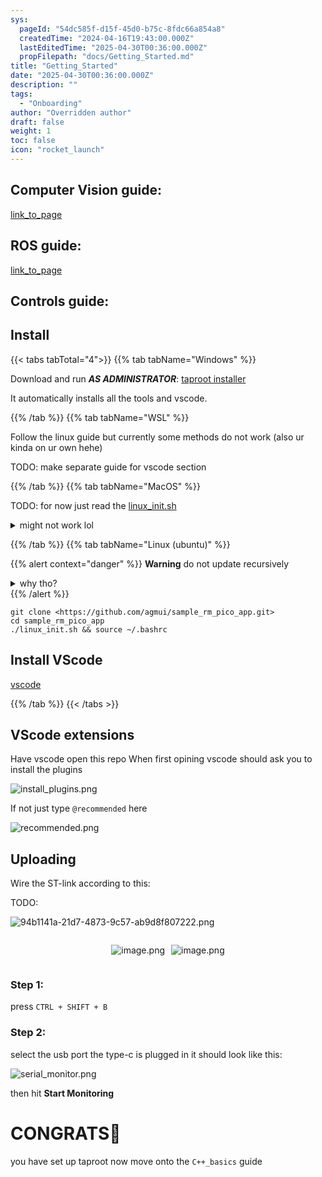```yaml
---
sys:
  pageId: "54dc585f-d15f-45d0-b75c-8fdc66a854a8"
  createdTime: "2024-04-16T19:43:00.000Z"
  lastEditedTime: "2025-04-30T00:36:00.000Z"
  propFilepath: "docs/Getting_Started.md"
title: "Getting_Started"
date: "2025-04-30T00:36:00.000Z"
description: ""
tags:
  - "Onboarding"
author: "Overridden author"
draft: false
weight: 1
toc: false
icon: "rocket_launch"
---
```


## Computer Vision guide:

[link_to_page](86d45bc0-388b-4d26-8848-44f255f73d0e)

## ROS guide:

[link_to_page](3c76c1de-ec8f-46d6-8b0a-294005edc2d5)

## Controls guide:

## Install

{{< tabs tabTotal="4">}}
{{% tab tabName="Windows" %}}

Download and run _**AS ADMINISTRATOR**_: [taproot installer](https://github.com/Thornbots/TeachingFreshies/releases/tag/1.0)

It automatically installs all the tools and vscode.

{{% /tab %}}
{{% tab tabName="WSL" %}}

Follow the linux guide but currently some methods do not work (also ur kinda on ur own hehe)

TODO: make separate guide for vscode section

{{% /tab %}}
{{% tab tabName="MacOS" %}}

TODO: for now just read the [linux_init.sh](https://github.com/agmui/sample_rm_pico_app/blob/main/linux_init.sh)

<details>
<summary>might not work lol</summary>

`brew install libusb pkg-config`

Next install: [vscode](https://code.visualstudio.com/Download)

</details>

{{% /tab %}}
{{% tab tabName="Linux (ubuntu)" %}}

{{% alert context="danger" %}}
**Warning** do not update recursively
<details>
<summary>why tho?</summary>
There are some submodules that may go on for a while (like tinyusb) and I highly
recommend you don't need to get them.
If you want to see what submodules I update just look in `linux_init.sh`
</details>
{{% /alert %}}

```shell
git clone <https://github.com/agmui/sample_rm_pico_app.git>
cd sample_rm_pico_app
./linux_init.sh && source ~/.bashrc
```

## Install VScode

[vscode](https://code.visualstudio.com/Download)

{{% /tab %}}
{{< /tabs >}}

## VScode extensions

Have vscode open this repo
When first opining vscode should ask you to install the plugins

![install_plugins.png](https://prod-files-secure.s3.us-west-2.amazonaws.com/d518164a-d88e-44d1-a4ee-3adb3bd8bce0/89bd30f0-1825-4e77-867b-0a41ce370880/install_plugins.png?X-Amz-Algorithm=AWS4-HMAC-SHA256&X-Amz-Content-Sha256=UNSIGNED-PAYLOAD&X-Amz-Credential=ASIAZI2LB4664AMBV2AD%2F20250627%2Fus-west-2%2Fs3%2Faws4_request&X-Amz-Date=20250627T140858Z&X-Amz-Expires=3600&X-Amz-Security-Token=IQoJb3JpZ2luX2VjEH0aCXVzLXdlc3QtMiJGMEQCIGVtHSAYG%2BSsa%2Fs16vL%2BOYQuqw%2BgcW1kVb8IU32BwI%2BLAiBUTZxVU9hBc0ixS5On2FmuIy0BOISR6IHBjIu9KgcAKyr%2FAwh2EAAaDDYzNzQyMzE4MzgwNSIMfNUUSC2Hpnmb8Q6tKtwDyeUPHWWR9iwYNPf2ATfZcA74wImp%2Bzce4YrUntBmOfrwfzWU2KbSlNLOcAWItsKIQe7UGj10mHfp%2FG5Yz2pqr9MS9JLEqsQD19lLlLnEYVW%2BW3zijuV2ApnxU4FeGZQfE1TNpH6qrwJejtgvaTfNij%2BXoPh5%2BGBHGxSm%2FxbaNCXlk4qu0U95VDwKUGhW5nb3kIG5KpKp5S%2F7ia1BvXWgWYy2dpiXFZFdnnx37SSpPSTs1ePgIcumnu4JzK3WL4J8q9J06xxFRwf9O4iZff5xo6oIqzzftpkj8XVkf5n1%2FINOlg8QWlSpnMNHQtLqWytlTP960yNcQRrqYd39%2BhRKusTrvSLCG%2FZothxrkVQAiYjDytxlUDNR%2BHGCS95lCOogjOagTBYhQm1jz2GD2p9LSfZFjMUp%2BovN2%2FhgqdIhSgBHlvB9LL0b3gJCI8dB5aqNuHVnC4pTmVTc2oBsSjNjkADET%2B4XxLokJwZo8ETXuKgPIPG%2FFYJM0zLh0JhT1diPDlxwyDRlsAjf1E78bH6e%2BZ0vUzeRSBGGPvXqiQefGRRqaASgBqV%2F3I8X5hMVnIT1ap6dUNygC2LgvRw%2BCqHXiV1eQrL5NFXD85YxH52jJUgjYyF0mGA3Dz21Fpcw3aX6wgY6pgGyrIVm76Rxaenoqs6PfJHt1LzLDQ4WRC6AhH%2FvEnwPIwvh7al%2FdyeNqGKUZpZqxWpfV6vOWEiYEsIWN3R0N%2B6jw1yzn0q%2BNSf%2FwshLTmEDOWZ8OIQbLWwJmx%2BCok77fP7lUU4vjQWa9ZsklBtNi0eVVG6I3ItsrhT77cnC9o8JqCVnOPOeJ7sawVfrYLRQRGofARYTDo7WuJo8BnpM3sCg1E3FhbGr&X-Amz-Signature=4453b52634392c0fa2f7559f513fdff3a356580f500d68cc9e33980cc8734778&X-Amz-SignedHeaders=host&x-amz-checksum-mode=ENABLED&x-id=GetObject)

If not just type `@recommended` here  

![recommended.png](https://prod-files-secure.s3.us-west-2.amazonaws.com/d518164a-d88e-44d1-a4ee-3adb3bd8bce0/61e661e9-5d85-4dfc-be0d-8d2097a5e793/recommended.png?X-Amz-Algorithm=AWS4-HMAC-SHA256&X-Amz-Content-Sha256=UNSIGNED-PAYLOAD&X-Amz-Credential=ASIAZI2LB4664AMBV2AD%2F20250627%2Fus-west-2%2Fs3%2Faws4_request&X-Amz-Date=20250627T140858Z&X-Amz-Expires=3600&X-Amz-Security-Token=IQoJb3JpZ2luX2VjEH0aCXVzLXdlc3QtMiJGMEQCIGVtHSAYG%2BSsa%2Fs16vL%2BOYQuqw%2BgcW1kVb8IU32BwI%2BLAiBUTZxVU9hBc0ixS5On2FmuIy0BOISR6IHBjIu9KgcAKyr%2FAwh2EAAaDDYzNzQyMzE4MzgwNSIMfNUUSC2Hpnmb8Q6tKtwDyeUPHWWR9iwYNPf2ATfZcA74wImp%2Bzce4YrUntBmOfrwfzWU2KbSlNLOcAWItsKIQe7UGj10mHfp%2FG5Yz2pqr9MS9JLEqsQD19lLlLnEYVW%2BW3zijuV2ApnxU4FeGZQfE1TNpH6qrwJejtgvaTfNij%2BXoPh5%2BGBHGxSm%2FxbaNCXlk4qu0U95VDwKUGhW5nb3kIG5KpKp5S%2F7ia1BvXWgWYy2dpiXFZFdnnx37SSpPSTs1ePgIcumnu4JzK3WL4J8q9J06xxFRwf9O4iZff5xo6oIqzzftpkj8XVkf5n1%2FINOlg8QWlSpnMNHQtLqWytlTP960yNcQRrqYd39%2BhRKusTrvSLCG%2FZothxrkVQAiYjDytxlUDNR%2BHGCS95lCOogjOagTBYhQm1jz2GD2p9LSfZFjMUp%2BovN2%2FhgqdIhSgBHlvB9LL0b3gJCI8dB5aqNuHVnC4pTmVTc2oBsSjNjkADET%2B4XxLokJwZo8ETXuKgPIPG%2FFYJM0zLh0JhT1diPDlxwyDRlsAjf1E78bH6e%2BZ0vUzeRSBGGPvXqiQefGRRqaASgBqV%2F3I8X5hMVnIT1ap6dUNygC2LgvRw%2BCqHXiV1eQrL5NFXD85YxH52jJUgjYyF0mGA3Dz21Fpcw3aX6wgY6pgGyrIVm76Rxaenoqs6PfJHt1LzLDQ4WRC6AhH%2FvEnwPIwvh7al%2FdyeNqGKUZpZqxWpfV6vOWEiYEsIWN3R0N%2B6jw1yzn0q%2BNSf%2FwshLTmEDOWZ8OIQbLWwJmx%2BCok77fP7lUU4vjQWa9ZsklBtNi0eVVG6I3ItsrhT77cnC9o8JqCVnOPOeJ7sawVfrYLRQRGofARYTDo7WuJo8BnpM3sCg1E3FhbGr&X-Amz-Signature=c6cf19df296ee75453b1aeb65b0a64f06adcf114698a675bf405e8748fa61baf&X-Amz-SignedHeaders=host&x-amz-checksum-mode=ENABLED&x-id=GetObject)

## Uploading

Wire the ST-link according to this:

TODO:

![94b1141a-21d7-4873-9c57-ab9d8f807222.png](https://prod-files-secure.s3.us-west-2.amazonaws.com/d518164a-d88e-44d1-a4ee-3adb3bd8bce0/e5fad17d-ab82-4300-9f4c-505ab4b1202c/94b1141a-21d7-4873-9c57-ab9d8f807222.png?X-Amz-Algorithm=AWS4-HMAC-SHA256&X-Amz-Content-Sha256=UNSIGNED-PAYLOAD&X-Amz-Credential=ASIAZI2LB4664AMBV2AD%2F20250627%2Fus-west-2%2Fs3%2Faws4_request&X-Amz-Date=20250627T140858Z&X-Amz-Expires=3600&X-Amz-Security-Token=IQoJb3JpZ2luX2VjEH0aCXVzLXdlc3QtMiJGMEQCIGVtHSAYG%2BSsa%2Fs16vL%2BOYQuqw%2BgcW1kVb8IU32BwI%2BLAiBUTZxVU9hBc0ixS5On2FmuIy0BOISR6IHBjIu9KgcAKyr%2FAwh2EAAaDDYzNzQyMzE4MzgwNSIMfNUUSC2Hpnmb8Q6tKtwDyeUPHWWR9iwYNPf2ATfZcA74wImp%2Bzce4YrUntBmOfrwfzWU2KbSlNLOcAWItsKIQe7UGj10mHfp%2FG5Yz2pqr9MS9JLEqsQD19lLlLnEYVW%2BW3zijuV2ApnxU4FeGZQfE1TNpH6qrwJejtgvaTfNij%2BXoPh5%2BGBHGxSm%2FxbaNCXlk4qu0U95VDwKUGhW5nb3kIG5KpKp5S%2F7ia1BvXWgWYy2dpiXFZFdnnx37SSpPSTs1ePgIcumnu4JzK3WL4J8q9J06xxFRwf9O4iZff5xo6oIqzzftpkj8XVkf5n1%2FINOlg8QWlSpnMNHQtLqWytlTP960yNcQRrqYd39%2BhRKusTrvSLCG%2FZothxrkVQAiYjDytxlUDNR%2BHGCS95lCOogjOagTBYhQm1jz2GD2p9LSfZFjMUp%2BovN2%2FhgqdIhSgBHlvB9LL0b3gJCI8dB5aqNuHVnC4pTmVTc2oBsSjNjkADET%2B4XxLokJwZo8ETXuKgPIPG%2FFYJM0zLh0JhT1diPDlxwyDRlsAjf1E78bH6e%2BZ0vUzeRSBGGPvXqiQefGRRqaASgBqV%2F3I8X5hMVnIT1ap6dUNygC2LgvRw%2BCqHXiV1eQrL5NFXD85YxH52jJUgjYyF0mGA3Dz21Fpcw3aX6wgY6pgGyrIVm76Rxaenoqs6PfJHt1LzLDQ4WRC6AhH%2FvEnwPIwvh7al%2FdyeNqGKUZpZqxWpfV6vOWEiYEsIWN3R0N%2B6jw1yzn0q%2BNSf%2FwshLTmEDOWZ8OIQbLWwJmx%2BCok77fP7lUU4vjQWa9ZsklBtNi0eVVG6I3ItsrhT77cnC9o8JqCVnOPOeJ7sawVfrYLRQRGofARYTDo7WuJo8BnpM3sCg1E3FhbGr&X-Amz-Signature=4d32714ae80c2ab2a3bf4f443489558da36851a1cbe6111a6b847aef8d181c69&X-Amz-SignedHeaders=host&x-amz-checksum-mode=ENABLED&x-id=GetObject)

<div style="display: flex;flex-direction: row; column-gap:10px; max-width: 630px;justify-content: center;">
<div>

![image.png](https://prod-files-secure.s3.us-west-2.amazonaws.com/d518164a-d88e-44d1-a4ee-3adb3bd8bce0/210ecb78-1116-4d7b-b9b7-2292f66fa2c2/image.png?X-Amz-Algorithm=AWS4-HMAC-SHA256&X-Amz-Content-Sha256=UNSIGNED-PAYLOAD&X-Amz-Credential=ASIAZI2LB466QTZF5HJH%2F20250627%2Fus-west-2%2Fs3%2Faws4_request&X-Amz-Date=20250627T140900Z&X-Amz-Expires=3600&X-Amz-Security-Token=IQoJb3JpZ2luX2VjEH0aCXVzLXdlc3QtMiJHMEUCIQCDO%2FniMJnnjNx1svs%2BDfBUEySfLwC9fKbvy2kZsNL2SwIgfSGzD2Fb9LFdYj351%2BeTYsyyyugfo41L9K1hiZekg5Yq%2FwMIdhAAGgw2Mzc0MjMxODM4MDUiDBYMoQzV0uHUab%2ByHyrcAxiZOU8MG2rIZFlkSbQ3bHAYIql8zuzDRNelaG539vgX%2BTsEu7Udtq8tJ53nnG7hSoteFL%2FbMFf7K3V6QIZsBL8kJwsz5fR4KTfvXRhKz55yTHYN1k6o6LqJ5%2FltbiM4EhPerwZP3HpUeECF4y8ft02a%2F%2FhA%2FG44nHEEq558v1O8IWRZV%2BYyCjkkJTESzG3Z9HeaWjL%2F%2FsdyioEV2TswABhYfoEp4yp3MtFbT1pom4P7RTY%2BGoPq0UYdC2EHwJh9IUXmnjCaE5M0TZAwtU%2BvgSgrj0MZM8ePFUVtkzTx%2FwUuTep7vQbBGgplJdSfvDXHk73ZP7iM6vlNeUM%2FSfigla2yO7RCOcQ9Hj86GFx1JTW1ONs4TQDAN8h1bsdpw%2B3YZENhbpJQ1qfMh09hEtr0nvyVc0G0s%2FT6qpp0Wc7CH4qKd45cz5VLWqI26xsItGiwGxa2TkZtcNqOcDpUU4E7%2F20G2kY%2BApj7jeamyNtdoGpK%2BNIVZq5RnUWheImCzpaNYh7NtnOBZtDVyjmuVMdbAG%2Fs6u1nh%2BULqGSu6NEbDH5XFd1vjkTDc2kYozomnQUQ64NA3MFs6iLUAzPUtihOLMuk8WHOMim4aMVhlzyAtkx9CbTNnPBZeLwBxAUjMNyl%2BsIGOqUBf2Ya3Ec6qP%2FZSUU4k%2FGyuCpAr2RH1Y%2F6Tt4SBJKvxnutk13DVlkeRmr%2FLOZJHOOvLYI5XVuZNxP0D%2BpJ1LyK2Cld%2Bkz%2F4Oaxp%2FZBq4CcrpFSTQ4qvhYn3p3frZ62IDZA14y68Dt%2BbvVLOxPEm3C3VCUWGu%2BaiCQxEi6EcNbS4cB6H9ajD3oHgpQkOIQaClKMx%2F1dP8XHYsHamt4N4OMSIn%2Bvnho0&X-Amz-Signature=54dc4dc65c13b1f3192bd7529e9e86232ea0f5783d73fc615aeeffb884d66f71&X-Amz-SignedHeaders=host&x-amz-checksum-mode=ENABLED&x-id=GetObject)

</div>
<div>

![image.png](https://prod-files-secure.s3.us-west-2.amazonaws.com/d518164a-d88e-44d1-a4ee-3adb3bd8bce0/33a0fd0f-8ca6-4a86-8e09-26e95ded1fff/image.png?X-Amz-Algorithm=AWS4-HMAC-SHA256&X-Amz-Content-Sha256=UNSIGNED-PAYLOAD&X-Amz-Credential=ASIAZI2LB466RUPLTXQ5%2F20250627%2Fus-west-2%2Fs3%2Faws4_request&X-Amz-Date=20250627T140900Z&X-Amz-Expires=3600&X-Amz-Security-Token=IQoJb3JpZ2luX2VjEH0aCXVzLXdlc3QtMiJIMEYCIQDA4XNBW8UuuO7qSn76EM%2Bn07ZmHMbo5Fk8bY%2FUSKohAgIhAN5yNnQs1oo29poLT0ptZtuqG5K4Lv6fq6ABAtxqeai5Kv8DCHYQABoMNjM3NDIzMTgzODA1IgxlDh7mn3F%2BciOQxCgq3AMZccjY%2BaZt2zKk%2BnZokYhaegkbwOIBoRGxNrDR61oOAmHuscHZPDwIGN1HGtcKDefxL4F5Ry9QfhvP57LX2I90jwensOI%2BxV5SA0wHRTIENEyZuoR10DFMG5Gwb0kDzGqJ5Ikmx4RJ1bWY58pj%2Bbue9M%2B5jnFz0ofB5ySV7Qzlb2Logy8MaIfFhjHsLj0T0JRC6tlOrr97PLkCFSnXAg%2FDY3TStz2gIzLmD8FUahIhzowP35iXJMuWhg93pxmS1PWK33mGi0akw0etZa5Vwp2w01S09R0pgBT1htdKdVdEtZCCy282i6OYlqwUz7ZcVWS8fiSSAPBVmXQCSFI3MlS6vhvzWu%2B%2B7hzBzZxNiS3IomVtPS8kCsUAn07Kfojjwvk9cJ47twGE38W3v4XGSA%2BkY26cVw%2BdGEnMLi3QMLlltgxO6EAMwDn3AvqgkTw6bzpmFjoCGtixFqLhp81OQqFbgi9jTl6frWjxzbuOnz6xY7Z0kyNjiQOCipynw766%2Fbd%2B77DkuVkP%2FaGIF5QkxRGh8cEsqOrgppR7mwDHeGg1VXdNFBpFAs6s60oXsdr3WhPpq2x4OuwJGyeWjfeFSQ1PtmXsVWoSacnIhrnTL1XloCoymg%2FxVT%2B8iT48OjCYp%2FrCBjqkAUuFvgexRlYYqbhz3tOf7xGz8nfr8iwbzgGAAyvMs%2F6NPU%2BizkPS%2FWGMIm4ZnKylzlvmiKr3xqJ1U7Y12VEPhRluCJLX8OM7Z1OoPqden%2FCw%2F%2Bu8q99mskQoEQdGs4qzv9dfjzabFnfV2YVFG%2FgluwUKS0Js1AXugodcV01P0u1zOZYcmVPLtAUAWhhICZRoC3Ue9gv8Vbx9QI6gyMJHg5CgoUdW&X-Amz-Signature=4752b97ba40bd8dafdcf91bb18598525de2915f74f237ff61d0eabb8e3332f6e&X-Amz-SignedHeaders=host&x-amz-checksum-mode=ENABLED&x-id=GetObject)

</div>
</div>

### Step 1:

press `CTRL + SHIFT + B`

### Step 2:

select the usb port the type-c is plugged in it should look like this:

![serial_monitor.png](https://prod-files-secure.s3.us-west-2.amazonaws.com/d518164a-d88e-44d1-a4ee-3adb3bd8bce0/f03f4774-05d4-4393-b6a0-d5efb6d315ab/serial_monitor.png?X-Amz-Algorithm=AWS4-HMAC-SHA256&X-Amz-Content-Sha256=UNSIGNED-PAYLOAD&X-Amz-Credential=ASIAZI2LB4664AMBV2AD%2F20250627%2Fus-west-2%2Fs3%2Faws4_request&X-Amz-Date=20250627T140858Z&X-Amz-Expires=3600&X-Amz-Security-Token=IQoJb3JpZ2luX2VjEH0aCXVzLXdlc3QtMiJGMEQCIGVtHSAYG%2BSsa%2Fs16vL%2BOYQuqw%2BgcW1kVb8IU32BwI%2BLAiBUTZxVU9hBc0ixS5On2FmuIy0BOISR6IHBjIu9KgcAKyr%2FAwh2EAAaDDYzNzQyMzE4MzgwNSIMfNUUSC2Hpnmb8Q6tKtwDyeUPHWWR9iwYNPf2ATfZcA74wImp%2Bzce4YrUntBmOfrwfzWU2KbSlNLOcAWItsKIQe7UGj10mHfp%2FG5Yz2pqr9MS9JLEqsQD19lLlLnEYVW%2BW3zijuV2ApnxU4FeGZQfE1TNpH6qrwJejtgvaTfNij%2BXoPh5%2BGBHGxSm%2FxbaNCXlk4qu0U95VDwKUGhW5nb3kIG5KpKp5S%2F7ia1BvXWgWYy2dpiXFZFdnnx37SSpPSTs1ePgIcumnu4JzK3WL4J8q9J06xxFRwf9O4iZff5xo6oIqzzftpkj8XVkf5n1%2FINOlg8QWlSpnMNHQtLqWytlTP960yNcQRrqYd39%2BhRKusTrvSLCG%2FZothxrkVQAiYjDytxlUDNR%2BHGCS95lCOogjOagTBYhQm1jz2GD2p9LSfZFjMUp%2BovN2%2FhgqdIhSgBHlvB9LL0b3gJCI8dB5aqNuHVnC4pTmVTc2oBsSjNjkADET%2B4XxLokJwZo8ETXuKgPIPG%2FFYJM0zLh0JhT1diPDlxwyDRlsAjf1E78bH6e%2BZ0vUzeRSBGGPvXqiQefGRRqaASgBqV%2F3I8X5hMVnIT1ap6dUNygC2LgvRw%2BCqHXiV1eQrL5NFXD85YxH52jJUgjYyF0mGA3Dz21Fpcw3aX6wgY6pgGyrIVm76Rxaenoqs6PfJHt1LzLDQ4WRC6AhH%2FvEnwPIwvh7al%2FdyeNqGKUZpZqxWpfV6vOWEiYEsIWN3R0N%2B6jw1yzn0q%2BNSf%2FwshLTmEDOWZ8OIQbLWwJmx%2BCok77fP7lUU4vjQWa9ZsklBtNi0eVVG6I3ItsrhT77cnC9o8JqCVnOPOeJ7sawVfrYLRQRGofARYTDo7WuJo8BnpM3sCg1E3FhbGr&X-Amz-Signature=26d2e83521a437b4f861eee831fb4b6b48c96d374a19c68265e69c1e93af364a&X-Amz-SignedHeaders=host&x-amz-checksum-mode=ENABLED&x-id=GetObject)

then hit **Start Monitoring**

# CONGRATS🎉

you have set up taproot now move onto the `C++_basics` guide
